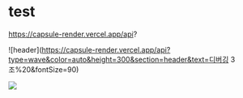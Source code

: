 # test
https://capsule-render.vercel.app/api?

![header](https://capsule-render.vercel.app/api?type=wave&color=auto&height=300&section=header&text=디버깅 3조%20&fontSize=90)

<img src="https://capsule-render.vercel.app/api?type=wave&color=auto&height=300&section=header&text=디버깅 3조%20&fontSize=90" />
